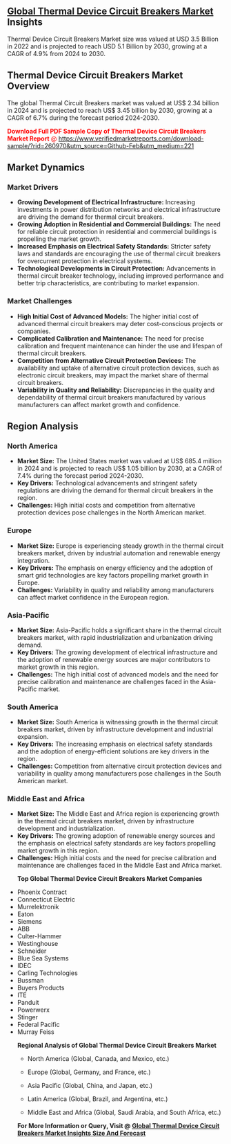 <h2><a href="https://www.verifiedmarketreports.com/download-sample/?rid=260970&amp;utm_source=Github&amp;utm_medium=221" target="_blank">Global Thermal Device Circuit Breakers Market</a> Insights</h2><p>Thermal Device Circuit Breakers Market size was valued at USD 3.5 Billion in 2022 and is projected to reach USD 5.1 Billion by 2030, growing at a CAGR of 4.9% from 2024 to 2030.</p><p> <h2>Thermal Device Circuit Breakers Market Overview</h2> <p>The global Thermal Circuit Breakers market was valued at US$ 2.34 billion in 2024 and is projected to reach US$ 3.45 billion by 2030, growing at a CAGR of 6.7% during the forecast period 2024-2030. </p> <p><p><span class=""><span style="color: #ff0000;"><strong>Download Full PDF Sample Copy of Thermal Device Circuit Breakers Market Report</strong> @ </span><a href="https://www.verifiedmarketreports.com/download-sample/?rid=260970&amp;utm_source=Github-Feb&amp;utm_medium=221" target="_blank">https://www.verifiedmarketreports.com/download-sample/?rid=260970&amp;utm_source=Github-Feb&amp;utm_medium=221</a></span></p></p> <h2>Market Dynamics</h2> <h3>Market Drivers</h3> <ul> <li><strong>Growing Development of Electrical Infrastructure:</strong> Increasing investments in power distribution networks and electrical infrastructure are driving the demand for thermal circuit breakers. </li> <li><strong>Growing Adoption in Residential and Commercial Buildings:</strong> The need for reliable circuit protection in residential and commercial buildings is propelling the market growth. </li> <li><strong>Increased Emphasis on Electrical Safety Standards:</strong> Stricter safety laws and standards are encouraging the use of thermal circuit breakers for overcurrent protection in electrical systems. </li> <li><strong>Technological Developments in Circuit Protection:</strong> Advancements in thermal circuit breaker technology, including improved performance and better trip characteristics, are contributing to market expansion. </li> </ul> <h3>Market Challenges</h3> <ul> <li><strong>High Initial Cost of Advanced Models:</strong> The higher initial cost of advanced thermal circuit breakers may deter cost-conscious projects or companies. </li> <li><strong>Complicated Calibration and Maintenance:</strong> The need for precise calibration and frequent maintenance can hinder the use and lifespan of thermal circuit breakers. </li> <li><strong>Competition from Alternative Circuit Protection Devices:</strong> The availability and uptake of alternative circuit protection devices, such as electronic circuit breakers, may impact the market share of thermal circuit breakers. </li> <li><strong>Variability in Quality and Reliability:</strong> Discrepancies in the quality and dependability of thermal circuit breakers manufactured by various manufacturers can affect market growth and confidence. </li> </ul> <h2>Region Analysis</h2> <h3>North America</h3> <ul> <li><strong>Market Size:</strong> The United States market was valued at US$ 685.4 million in 2024 and is projected to reach US$ 1.05 billion by 2030, at a CAGR of 7.4% during the forecast period 2024-2030. </li> <li><strong>Key Drivers:</strong> Technological advancements and stringent safety regulations are driving the demand for thermal circuit breakers in the region. </li> <li><strong>Challenges:</strong> High initial costs and competition from alternative protection devices pose challenges in the North American market. </li> </ul> <h3>Europe</h3> <ul> <li><strong>Market Size:</strong> Europe is experiencing steady growth in the thermal circuit breakers market, driven by industrial automation and renewable energy integration. </li> <li><strong>Key Drivers:</strong> The emphasis on energy efficiency and the adoption of smart grid technologies are key factors propelling market growth in Europe. </li> <li><strong>Challenges:</strong> Variability in quality and reliability among manufacturers can affect market confidence in the European region. </li> </ul> <h3>Asia-Pacific</h3> <ul> <li><strong>Market Size:</strong> Asia-Pacific holds a significant share in the thermal circuit breakers market, with rapid industrialization and urbanization driving demand. </li> <li><strong>Key Drivers:</strong> The growing development of electrical infrastructure and the adoption of renewable energy sources are major contributors to market growth in this region. </li> <li><strong>Challenges:</strong> The high initial cost of advanced models and the need for precise calibration and maintenance are challenges faced in the Asia-Pacific market. </li> </ul> <h3>South America</h3> <ul> <li><strong>Market Size:</strong> South America is witnessing growth in the thermal circuit breakers market, driven by infrastructure development and industrial expansion. </li> <li><strong>Key Drivers:</strong> The increasing emphasis on electrical safety standards and the adoption of energy-efficient solutions are key drivers in the region. </li> <li><strong>Challenges:</strong> Competition from alternative circuit protection devices and variability in quality among manufacturers pose challenges in the South American market. </li> </ul> <h3>Middle East and Africa</h3> <ul> <li><strong>Market Size:</strong> The Middle East and Africa region is experiencing growth in the thermal circuit breakers market, driven by infrastructure development and industrialization. </li> <li><strong>Key Drivers:</strong> The growing adoption of renewable energy sources and the emphasis on electrical safety standards are key factors propelling market growth in this region. </li> <li><strong>Challenges:</strong> High initial costs and the need for precise calibration and maintenance are challenges faced in the Middle East and Africa market.</p><p><strong>Top Global Thermal Device Circuit Breakers Market Companies</strong></p><div data-test-id=""><p><li>Phoenix Contract</li><li> Connecticut Electric</li><li> Murrelektronik</li><li> Eaton</li><li> Siemens</li><li> ABB</li><li> Culter-Hammer</li><li> Westinghouse</li><li> Schneider</li><li> Blue Sea Systems</li><li> IDEC</li><li> Carling Technologies</li><li> Bussman</li><li> Buyers Products</li><li> ITE</li><li> Panduit</li><li> Powerwerx</li><li> Stinger</li><li> Federal Pacific</li><li> Murray Feiss</li></p><div><strong>Regional Analysis of&nbsp;Global Thermal Device Circuit Breakers Market</strong></div><ul><li dir="ltr"><p dir="ltr">North America&nbsp;(Global, Canada, and Mexico, etc.)</p></li><li dir="ltr"><p dir="ltr">Europe (Global, Germany, and France, etc.)</p></li><li dir="ltr"><p dir="ltr">Asia Pacific&nbsp;(Global, China, and Japan, etc.)</p></li><li dir="ltr"><p dir="ltr">Latin America&nbsp;(Global, Brazil, and Argentina, etc.)</p></li><li dir="ltr">Middle East and Africa&nbsp;(Global, Saudi Arabia, and South Africa, etc.)</li></ul><p><strong>For More Information or Query, Visit @&nbsp;</strong><strong><a href="https://www.verifiedmarketreports.com/product/thermal-device-circuit-breakers-market/?utm_source=Github&amp;utm_medium=221" target="_blank">Global Thermal Device Circuit Breakers Market Insights Size And Forecast</a></strong></p></div>
